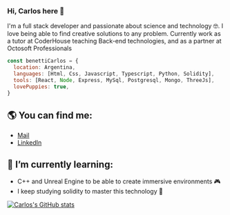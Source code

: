 ### Hi, Carlos here 👋

I'm a full stack developer and passionate about science and technology 🤓. I love being able to find creative solutions to any problem.
Currently work as a tutor at CoderHouse teaching Back-end technologies, and as a partner at Octosoft Professionals

```js
const benettiCarlos = {
  location: Argentina,
  languages: [Html, Css, Javascript, Typescript, Python, Solidity],
  tools: [React, Node, Express, MySql, Postgresql, Mongo, ThreeJs],
  lovePuppies: true,
}
```

## 🌎 You can find me:
- [Mail](benetticarlos1@gmail.com)
- [LinkedIn](https://www.linkedin.com/in/benetti-carlos/)

 
## 🌱 I’m currently learning:
- C++ and Unreal Engine to be able to create immersive environments 🎮
- I keep studying solidity to master this technology 💪



[![Carlos's GitHub stats](https://github-readme-stats.vercel.app/api?username=benetticarlos)](https://github.com/anuraghazra/github-readme-stats)

<!--
**benetticarlos/benetticarlos** is a ✨ _special_ ✨ repository because its `README.md` (this file) appears on your GitHub profile.

Here are some ideas to get you started:

- 🔭 I’m currently working on ...
- 🌱 I’m currently learning ...
- 👯 I’m looking to collaborate on ...
- 🤔 I’m looking for help with ...
- 💬 Ask me about ...
- 📫 How to reach me: ...
- 😄 Pronouns: ...
- ⚡ Fun fact: ...
-->
